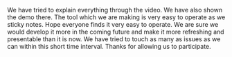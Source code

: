 We have tried to explain everything through the video.
We have also shown the demo there.
The tool which we are making is very easy to operate as we sticky notes.
Hope everyone finds it very easy to operate.
We are sure we would develop it more in the coming future and make it more refreshing and presentable than it is now.
We have tried to touch as many as issues as we can within this short time interval.
Thanks for allowing us to participate.
